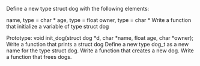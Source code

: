 Define a new type struct dog with the following elements:

name, type = char *
age, type = float
owner, type = char *
Write a function that initialize a variable of type struct dog

Prototype: void init_dog(struct dog *d, char *name, float age, char *owner);
Write a function that prints a struct dog
Define a new type dog_t as a new name for the type struct dog.
Write a function that creates a new dog.
Write a function that frees dogs.

